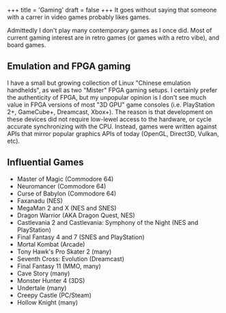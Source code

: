 +++
title = 'Gaming'
draft = false
+++
It goes without saying that someone with a carrer in video games probably likes games.

Admittedly I don't play many contemporary games as I once did. Most of current gaming interest are in retro games (or games with a retro vibe), and board games.


## Emulation and FPGA gaming

I have a small but growing collection of Linux "Chinese emulation handhelds", as well as two "Mister" FPGA gaming setups. I certainly prefer the authenticity of FPGA, but my unpopular opinion is I don't see much value in FPGA versions of most "3D GPU" game consoles (i.e. PlayStation 2+, GameCube+, Dreamcast, Xbox+). The reason is that development on these devices did not require low-lewel access to the hardware, or cycle accurate synchronizing with the CPU. Instead, games were written against APIs that mirror popular graphics APIs of today (OpenGL, Direct3D, Vulkan, etc).


## Influential Games

* Master of Magic (Commodore 64)
* Neuromancer (Commodore 64)
* Curse of Babylon (Commodore 64)
* Faxanadu (NES)
* MegaMan 2 and X (NES and SNES)
* Dragon Warrior (AKA Dragon Quest, NES)
* Castlevania 2 and Castlevania: Symphony of the Night (NES and PlayStation)
* Final Fantasy 4 and 7 (SNES and PlayStation)
* Mortal Kombat (Arcade)
* Tony Hawk's Pro Skater 2 (many)
* Seventh Cross: Evolution (Dreamcast)
* Final Fantasy 11 (MMO, many)
* Cave Story (many)
* Monster Hunter 4 (3DS)
* Undertale (many)
* Creepy Castle (PC/Steam)
* Hollow Knight (many)
